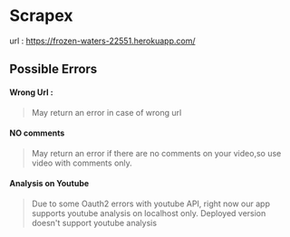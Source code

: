 # Scrapex
url : https://frozen-waters-22551.herokuapp.com/


## Possible Errors
#### Wrong Url :
> May return an error in case of wrong url

#### NO comments
> May return an error if there are no comments on your video,so use video with comments only.

#### Analysis on Youtube
> Due to some Oauth2 errors with youtube API, right now our app supports youtube analysis on localhost only.
> Deployed version doesn't support youtube analysis
